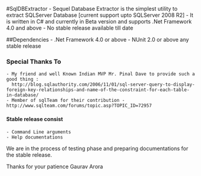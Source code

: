 #SqlDBExtractor
	- Sequel Database Extractor is the simplest utility to extract SQLServer Database 
	  [current support upto SQLServer 2008 R2]
	- It is written in C# and currently in Beta version and supports .Net Framework 4.0 and above
	- No stable release available till date

##Dependencies
	- .Net Framework 4.0 or above
	- NUnit 2.0 or above any stable release

### Special Thanks To
	- My friend and well Known Indian MVP Mr. Pinal Dave to provide such a good thing :
	  http://blog.sqlauthority.com/2006/11/01/sql-server-query-to-display-foreign-key-relationships-and-name-of-the-constraint-for-each-table-in-database/
	- Member of sqlTeam for their contribution - http://www.sqlteam.com/forums/topic.asp?TOPIC_ID=72957

#### Stable release consist
	- Command Line arguments
 	- Help documentations
  
  
We are in the process of testing phase and preparing documentations for the stable release.

Thanks for your patience
Gaurav Arora
	